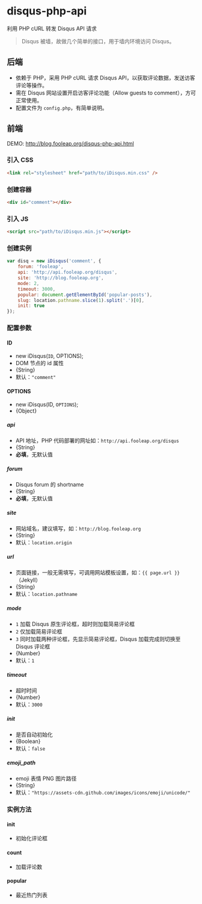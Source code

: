 disqus-php-api
===========
利用 PHP cURL 转发 Disqus API 请求

> Disqus 被墙，故做几个简单的接口，用于墙内环境访问 Disqus。

## 后端

* 依赖于 PHP，采用 PHP cURL 请求 Disqus API，以获取评论数据，发送访客评论等操作。
* 需在 Disqus 网站设置开启访客评论功能（Allow guests to comment），方可正常使用。
* 配置文件为 `config.php`，有简单说明。

## 前端

DEMO: http://blog.fooleap.org/disqus-php-api.html

### 引入 CSS

```html
<link rel="stylesheet" href="path/to/iDisqus.min.css" />
```

### 创建容器

```html
<div id="comment"></div>
```

### 引入 JS

```html
<script src="path/to/iDisqus.min.js"></script>
```

### 创建实例

```javascript
var disq = new iDisqus('comment', {
    forum: 'fooleap',
    api: 'http://api.fooleap.org/disqus',
    site: 'http://blog.fooleap.org',
    mode: 2,
    timeout: 3000,
    popular: document.getElementById('popular-posts'),
    slug: location.pathname.slice(1).split('.')[0],
    init: true
});
```

### 配置参数

#### ID

* new iDisqus(`ID`, OPTIONS);
* DOM 节点的 id 属性
* {String}
* 默认：`"comment"`

#### OPTIONS

* new iDisqus(ID, `OPTIONS`);
* {Object}

##### api

* API 地址，PHP 代码部署的网址如：`http://api.fooleap.org/disqus`
* {String}
* **必填**，无默认值

##### forum

* Disqus forum 的 shortname
* {String}
* **必填**，无默认值

##### site

* 网站域名，建议填写，如：`http://blog.fooleap.org`
* {String}
* 默认：`location.origin`

##### url

* 页面链接，一般无需填写，可调用网站模板设置，如：`{{ page.url }}` （Jekyll）
* {String}
* 默认：`location.pathname`

##### mode

* `1` 加载 Disqus 原生评论框，超时则加载简易评论框
* `2` 仅加载简易评论框
* `3` 同时加载两种评论框，先显示简易评论框，Disqus 加载完成则切换至 Disqus 评论框
* {Number}
* 默认：`1`

##### timeout

* 超时时间
* {Number}
* 默认：`3000`

##### init

* 是否自动初始化
* {Boolean}
* 默认：`false`

##### emoji_path

* emoji 表情 PNG 图片路径
* {String}
* 默认：`"https://assets-cdn.github.com/images/icons/emoji/unicode/"`

### 实例方法

#### init

* 初始化评论框

#### count

* 加载评论数

#### popular

* 最近热门列表
